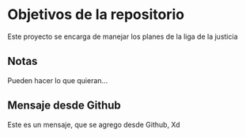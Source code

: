 # Objetivos de la repositorio

Este proyecto se encarga de manejar los planes de la liga de la justicia


## Notas
Pueden hacer lo que quieran...

## Mensaje desde Github
Este es un mensaje, que se agrego desde Github, Xd

